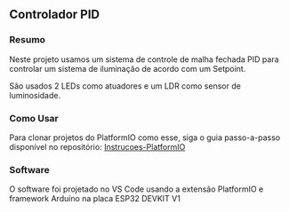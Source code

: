 ## Controlador PID

### Resumo

Neste projeto usamos um sistema de controle de malha fechada PID para controlar um sistema de iluminação de acordo com um Setpoint.

São usados 2 LEDs como atuadores e um LDR como sensor de luminosidade.


### Como Usar

Para clonar projetos do PlatformIO como esse, siga o guia passo-a-passo disponível no repositório: [Instrucoes-PlatformIO](https://github.com/Zebio/Instrucoes-PlatformIO)

### Software

O software foi projetado no VS Code usando a extensão PlatformIO e framework Arduíno na placa ESP32 DEVKIT V1
